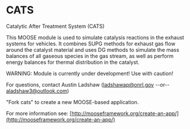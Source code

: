 CATS
=====

Catalytic After Treatment System (CATS)

This MOOSE module is used to simulate catalysis reactions in the exhaust systems for vehicles. It combines SUPG methods for exhaust gas flow around the catalyst material and uses DG methods to simulate the mass balances of all gaseous species in the gas stream, as well as perform energy balances for thermal distribution in the catalyst. 

WARNING: Module is currently under development! Use with caution!

For questions, contact Austin Ladshaw (ladshawap@onrl.gov  --or--  aladshaw3@outlook.com)


"Fork cats" to create a new MOOSE-based application.

For more information see: [http://mooseframework.org/create-an-app/](http://mooseframework.org/create-an-app/)
